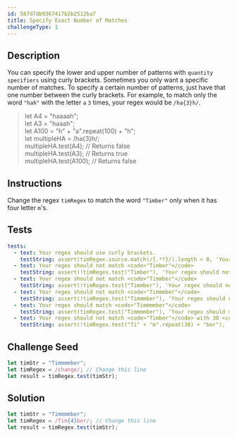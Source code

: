```yaml
---
id: 587d7db9367417b2b2512ba7
title: Specify Exact Number of Matches
challengeType: 1
---
```


## Description
<section id='description'>
You can specify the lower and upper number of patterns with <code>quantity specifiers</code> using curly brackets. Sometimes you only want a specific number of matches.
To specify a certain number of patterns, just have that one number between the curly brackets.
For example, to match only the word <code>"hah"</code> with the letter <code>a</code> <code>3</code> times, your regex would be <code>/ha{3}h/</code>.
<blockquote>let A4 = "haaaah";<br>let A3 = "haaah";<br>let A100 = "h" + "a".repeat(100) + "h";<br>let multipleHA = /ha{3}h/;<br>multipleHA.test(A4); // Returns false<br>multipleHA.test(A3); // Returns true<br>multipleHA.test(A100); // Returns false</blockquote>
</section>

## Instructions
<section id='instructions'>
Change the regex <code>timRegex</code> to match the word <code>"Timber"</code> only when it has four letter <code>m</code>'s.
</section>

## Tests
<section id='tests'>

```yml
tests:
  - text: Your regex should use curly brackets.
    testString: assert(timRegex.source.match(/{.*?}/).length > 0, 'Your regex should use curly brackets.');
  - text: Your regex should not match <code>"Timber"</code>
    testString: assert(!timRegex.test("Timber"), 'Your regex should not match <code>"Timber"</code>');
  - text: Your regex should not match <code>"Timmber"</code>
    testString: assert(!timRegex.test("Timmber"), 'Your regex should not match <code>"Timmber"</code>');
  - text: Your regex should not match <code>"Timmmber"</code>
    testString: assert(!timRegex.test("Timmmber"), 'Your regex should not match <code>"Timmmber"</code>');
  - text: Your regex should match <code>"Timmmmber"</code>
    testString: assert(timRegex.test("Timmmmber"), 'Your regex should match <code>"Timmmmber"</code>');
  - text: Your regex should not match <code>"Timber"</code> with 30 <code>m</code>'s in it.
    testString: assert(!timRegex.test("Ti" + "m".repeat(30) + "ber"), 'Your regex should not match <code>"Timber"</code> with 30 <code>m</code>\'s in it.');

```

</section>

## Challenge Seed
<section id='challengeSeed'>

<div id='js-seed'>

```js
let timStr = "Timmmmber";
let timRegex = /change/; // Change this line
let result = timRegex.test(timStr);
```

</div>



</section>

## Solution
<section id='solution'>

```js
let timStr = "Timmmmber";
let timRegex = /Tim{4}ber/; // Change this line
let result = timRegex.test(timStr);
```
</section>
